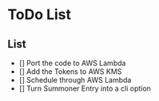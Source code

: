 # ToDo List

## List

- [] Port the code to AWS Lambda
- [] Add the Tokens to AWS KMS
- [] Schedule through AWS Lambda
- [] Turn Summoner Entry into a cli option
